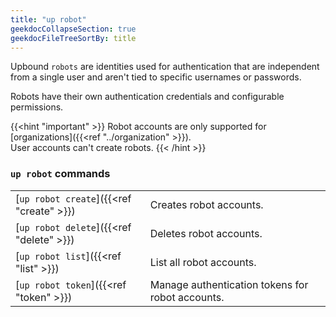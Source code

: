 ```yaml
---
title: "up robot"
geekdocCollapseSection: true
geekdocFileTreeSortBy: title
---
```

Upbound `robots` are identities used for authentication that are independent from a single user and aren't tied to specific usernames or passwords.

Robots have their own authentication credentials and configurable permissions.

{{<hint "important" >}}
Robot accounts are only supported for [organizations]({{<ref "../organization" >}}).  
User accounts can't create robots.
{{< /hint >}}

### `up robot` commands
|   |   |
| --- | --- | 
| [`up robot create`]({{<ref "create"  >}}) | Creates robot accounts. | 
| [`up robot delete`]({{<ref "delete" >}}) | Deletes robot accounts. | 
| [`up robot list`]({{<ref "list" >}}) | List all robot accounts.  |
| [`up robot token`]({{<ref "token" >}}) | Manage authentication tokens for robot accounts. |


